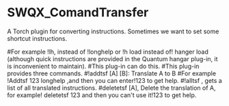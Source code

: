 # SWQX_ComandTransfer

A Torch plugin for converting instructions.
Sometimes we want to set some shortcut instructions.

#For example
!lh, instead of !longhelp
or
!h load instead of! hanger load (although quick instructions are provided in the Quantum hangar plug-in, it is inconvenient to maintain).
#This plug-in can do this.
#This plug-in provides three commands.
#!addtsf [A] [B]: Translate A to B
#For example !Addtsf 123 longhelp ,and then you can enter!123 to get help.
#!alltsf , gets a list of all translated instructions.
#deletetsf [A], Delete the translation of A, for example! deletetsf 123 and then you can't use it!123 to get help.
